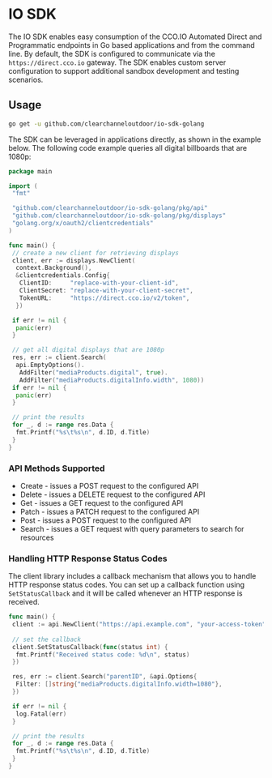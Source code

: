 # IO SDK

The IO SDK enables easy consumption of the CCO.IO Automated Direct and Programmatic endpoints in Go based applications and from the command line. By default, the SDK is configured to communicate via the `https://direct.cco.io` gateway. The SDK enables custom server configuration to support additional sandbox development and testing scenarios.

## Usage

```bash
go get -u github.com/clearchanneloutdoor/io-sdk-golang
```

The SDK can be leveraged in applications directly, as shown in the example below. The following code example queries all digital billboards that are 1080p:

```go
package main

import (
 "fmt"

 "github.com/clearchanneloutdoor/io-sdk-golang/pkg/api"
 "github.com/clearchanneloutdoor/io-sdk-golang/pkg/displays"
 "golang.org/x/oauth2/clientcredentials"
)

func main() {
 // create a new client for retrieving displays
 client, err := displays.NewClient(
  context.Background(),
  &clientcredentials.Config{
   ClientID:     "replace-with-your-client-id",
   ClientSecret: "replace-with-your-client-secret",
   TokenURL:     "https://direct.cco.io/v2/token",
  })

 if err != nil {
  panic(err)
 }

 // get all digital displays that are 1080p
 res, err := client.Search(
  api.EmptyOptions().
   AddFilter("mediaProducts.digital", true).
   AddFilter("mediaProducts.digitalInfo.width", 1080))
 if err != nil {
  panic(err)
 }

 // print the results
 for _, d := range res.Data {
  fmt.Printf("%s\t%s\n", d.ID, d.Title)
 }
}
```

### API Methods Supported

* Create - issues a POST request to the configured API
* Delete - issues a DELETE request to the configured API
* Get - issues a GET request to the configured API
* Patch - issues a PATCH request to the configured API
* Post - issues a POST request to the configured API
* Search - issues a GET request with query parameters to search for resources

### Handling HTTP Response Status Codes

The client library includes a callback mechanism that allows you to handle HTTP response status codes. You can set up a callback function using `SetStatusCallback` and it will be called whenever an HTTP response is received.

```go
func main() {
 client := api.NewClient("https://api.example.com", "your-access-token")
 
 // set the callback
 client.SetStatusCallback(func(status int) {
  fmt.Printf("Received status code: %d\n", status)
 })

 res, err := client.Search("parentID", &api.Options{
  Filter: []string{"mediaProducts.digitalInfo.width=1080"},
 })

 if err != nil {
  log.Fatal(err)
 }

 // print the results
 for _, d := range res.Data {
  fmt.Printf("%s\t%s\n", d.ID, d.Title)
 }
}
```
